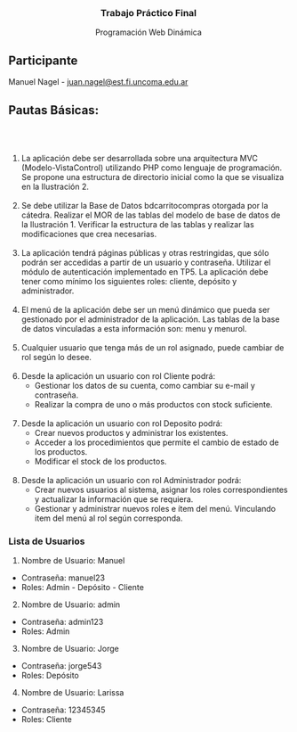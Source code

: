 <br/>
<div align="center">
  <h3 align="center">Trabajo Práctico Final</h3>

  <p align="center">
    Programación Web Dinámica
    <br />
  </p>
</div>

<h2> Participante</h2>

Manuel Nagel - juan.nagel@est.fi.uncoma.edu.ar

<h2>Pautas Básicas:</h2>

<br><br>
1. La aplicación debe ser desarrollada sobre una arquitectura MVC (Modelo-VistaControl) utilizando PHP como lenguaje de programación. Se propone una estructura de directorio inicial como la que se visualiza en la Ilustración 2.
<br><br>
2. Se debe utilizar la Base de Datos bdcarritocompras otorgada por la cátedra. Realizar el MOR de las tablas del modelo de base de datos de la Ilustración 1. Verificar la estructura de las tablas y realizar las modificaciones que crea
necesarias.
<br><br>
3. La aplicación tendrá páginas públicas y otras restringidas, que sólo podrán ser accedidas a partir de un usuario y contraseña. Utilizar el módulo de autenticación implementado en TP5. La aplicación debe tener como mínimo los siguientes
roles: cliente, depósito y administrador.
<br><br>
4. El menú de la aplicación debe ser un menú dinámico que pueda ser gestionado por el administrador de la aplicación. Las tablas de la base de datos vinculadas a esta información son: menu y menurol.
<br><br>
5. Cualquier usuario que tenga más de un rol asignado, puede cambiar de rol según lo desee.
<br><br>
6. Desde la aplicación un usuario con rol Cliente podrá:
    * Gestionar los datos de su cuenta, como cambiar su e-mail y contraseña.
    * Realizar la compra de uno o más productos con stock suficiente.
<br><br>
7. Desde la aplicación un usuario con rol Deposito podrá:
    * Crear nuevos productos y administrar los existentes.
    * Acceder a los procedimientos que permite el cambio de estado de los productos.
    * Modificar el stock de los productos.
<br><br>
8. Desde la aplicación un usuario con rol Administrador podrá:
    * Crear nuevos usuarios al sistema, asignar los roles correspondientes y actualizar la información que se requiera.
    * Gestionar y administrar nuevos roles e ítem del menú. Vinculando item del menú al rol según corresponda.

<h3>Lista de Usuarios</h3>

1. Nombre de Usuario: Manuel
  * Contraseña: manuel23
  * Roles: Admin - Depósito - Cliente
2. Nombre de Usuario: admin
  * Contraseña: admin123
  * Roles: Admin
3. Nombre de Usuario: Jorge
  * Contraseña: jorge543
  * Roles: Depósito

4. Nombre de Usuario: Larissa
  * Contraseña: 12345345
  * Roles: Cliente

  
